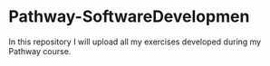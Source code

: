 # Pathway-SoftwareDevelopmen
In this repository I will upload all my exercises developed during my Pathway course.
